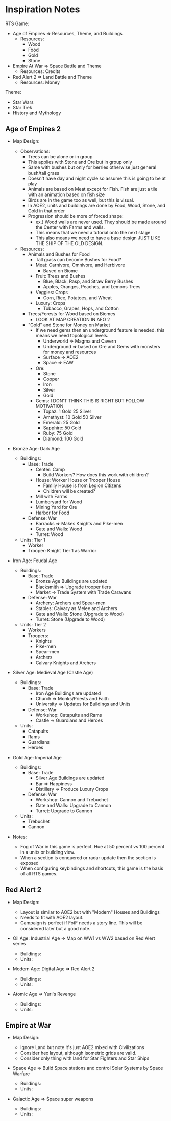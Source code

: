 # Inspiration Notes
RTS Game:
- Age of Empires => Resources, Theme, and Buildings
  - Resources:
    - Wood
    - Food
    - Gold
    - Stone
- Empire At War => Space Battle and Theme
  - Resources: Credits
- Red Alert 2 => Land Battle and Theme
  - Resources: Money

Theme:
- Star Wars
- Star Trek
- History and Mythology


## Age of Empires 2

- Map Design:
  - Observations:
    - Trees can be alone or in group
    - This applies with Stone and Ore but in group only
    - Same with bushes but only for berries otherwise just general bush/tall grass
    - Doesn't have day and night cycle so assume this is going to be at play
    - Animals are based on Meat except for Fish. Fish are just a tile with an animation based on fish size
    - Birds are in the game too as well, but this is visual.
    - In AOE2, units and buildings are done by Food, Wood, Stone, and Gold in that order
    - Progression should be more of forced shape:
      - ex.) Wood walls are never used. They should be made around the Center with Farms and walls.
      - This means that we need a tutorial onto the next stage
      - This also means we need to have a base design JUST LIKE THE SHIP OF THE OLD DESIGN.
  - Resources:
    - Animals and Bushes for Food
      - Tall grass can become Bushes for Food?
      - Meat: Carnivore, Omnivore, and Herbivore
        - Based on Biome
      - Fruit: Trees and Bushes
        - Blue, Black, Rasp, and Straw Berry Bushes
        - Apples, Oranges, Peaches, and Lemons Trees
      - Veggies: Crops
        - Corn, Rice, Potatoes, and Wheat
      - Luxury: Crops
        - Tobacco, Grapes, Hops, and Cotton
    - Trees/Forests for Wood based on Biomes
      - LOOK AT MAP CREATION IN AEO 2
    - "Gold" and Stone for Money on Market
      - If we need gems then an underground feature is needed. this means we need topological levels.
        - Underworld => Magma and Cavern
        - Underground => based on Ore and Gems with monsters for money and resources 
        - Surface => AOE2
        - Space => EAW
      - Ore:
        - Stone
        - Copper
        - Iron
        - Silver
        - Gold
      - Gems: I DON'T THINK THIS IS RIGHT BUT FOLLOW MOTIVATION
        - Topaz: 1 Gold 25 Silver
        - Amethyst: 10 Gold 50 Silver
        - Emerald: 25 Gold
        - Sapphire: 50 Gold
        - Ruby: 75 Gold
        - Diamond: 100 Gold

- Bronze Age: Dark Age
  - Buildings:
    - Base: Trade
      - Center: Camp
        - Build Workers? How does this work with children?
      - House: Worker House or Trooper House
        - Family House is from Legion Citizens
        - Children will be created?
      - Mill with Farms
      - Lumberyard for Wood
      - Mining Yard for Ore
      - Harbor for Food
    - Defense: War
      - Barracks => Makes Knights and Pike-men 
      - Gate and Walls: Wood
      - Turret: Wood
  - Units: Tier 1
    - Worker
    - Trooper: Knight Tier 1 as Warrior
- Iron Age: Feudal Age
  - Buildings:
    - Base: Trade
      - Bronze Age Buildings are updated
      - Blacksmith => Upgrade trooper tiers
      - Market => Trade System with Trade Caravans
    - Defense: War
      - Archery: Archers and Spear-men
      - Stables: Calvary as Melee and Archers
      - Gate and Walls: Stone (Upgrade to Wood)
      - Turret: Stone (Upgrade to Wood)
  - Units: Tier 2
    - Workers 
    - Troopers:
      - Knights
      - Pike-men
      - Spear-men
      - Archers
      - Calvary Knights and Archers
- Silver Age: Medieval Age (Castle Age)
  - Buildings:
    - Base: Trade
        - Iron Age Buildings are updated
        - Church => Monks/Priests and Faith
        - University => Updates for Buildings and Units
    - Defense: War
      - Workshop: Catapults and Rams
      - Castle => Guardians and Heroes
  - Units:
    - Catapults
    - Rams
    - Guardians
    - Heroes
- Gold Age: Imperial Age
  - Buildings:
    - Base: Trade
        - Silver Age Buildings are updated
        - Bar => Happiness
        - Distillery => Produce Luxury Crops
    - Defense: War
      - Workshop: Cannon and Trebuchet
      - Gate and Walls: Upgrade to Cannon
      - Turret: Upgrade to Cannon
  - Units:
    - Trebuchet
    - Cannon

- Notes:
  - Fog of War in this game is perfect. Hue at 50 percent vs 100 percent in a units or building view.
  - When a section is conquered or radar update then the section is exposed
  - When configuring keybindings and shortcuts, this game is the basis of all RTS games.

## Red Alert 2

- Map Design:
  - Layout is similar to AOE2 but with "Modern" Houses and Buildings
  - Needs to fit with AOE2 layout.
  - Campaign is perfect if FotF needs a story line. This will be considered later but a good note.

- Oil Age: Industrial Age => Map on WW1 vs WW2 based on Red Alert series
  - Buildings:
  - Units:
- Modern Age: Digital Age => Red Alert 2
  - Buildings:
  - Units:
- Atomic Age => Yuri's Revenge
  - Buildings:
  - Units:

## Empire at War

- Map Design:
  - Ignore Land but note it's just AOE2 mixed with Civilizations
  - Consider hex layout, although isometric grids are valid.
  - Consider only thing with land for Star Fighters and Star Ships

- Space Age => Build Space stations and control Solar Systems by Space Warfare
  - Buildings:
  - Units:
- Galactic Age => Space super weapons
  - Buildings:
  - Units:


